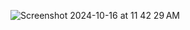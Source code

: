 ![Screenshot 2024-10-16 at 11 42 29 AM](https://github.com/user-attachments/assets/ea427939-3322-4937-8ced-175231705538)

